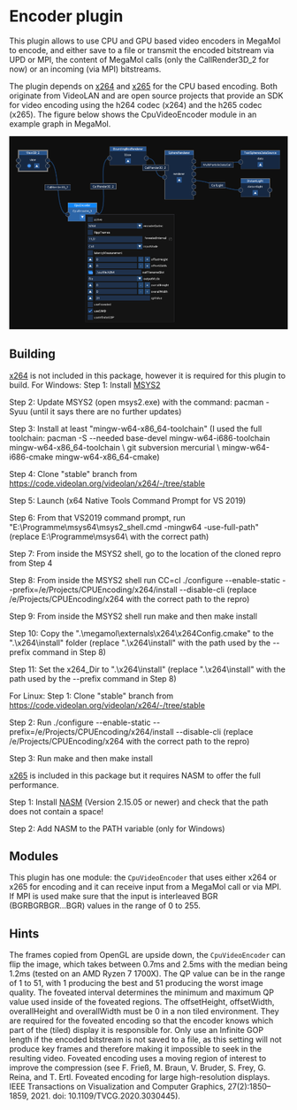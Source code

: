 # Encoder plugin
This plugin allows to use CPU and GPU based video encoders in MegaMol to encode, and either save to a file or transmit the encoded bitstream via UPD or MPI, the content of MegaMol calls (only the CallRender3D_2 for now) or an incoming (via MPI) bitstreams.

The plugin depends on [x264](https://www.videolan.org/developers/x264.html) and [x265](https://www.videolan.org/developers/x265.html) for the CPU based encoding. Both originate from VideoLAN and are open source projects that provide an SDK for video encoding using the h264 codec (x264) and the h265 codec (x265).
The figure below shows the CpuVideoEncoder module in an example graph in MegaMol.

![](encoder_configurator.png)

## Building
[x264](https://www.videolan.org/developers/x264.html) is not included in this package, however it is required for this plugin to build.
For Windows:
Step 1: Install [MSYS2](https://www.msys2.org/)

Step 2: Update MSYS2 (open msys2.exe) with the command: pacman -Syuu  (until it says there are no further updates)

Step 3: Install at least "mingw-w64-x86_64-toolchain" (I used the full toolchain: pacman -S --needed base-devel mingw-w64-i686-toolchain mingw-w64-x86_64-toolchain \ git subversion mercurial \ mingw-w64-i686-cmake mingw-w64-x86_64-cmake)

Step 4: Clone "stable" branch from https://code.videolan.org/videolan/x264/-/tree/stable

Step 5: Launch (x64 Native Tools Command Prompt for VS 2019)

Step 6: From that VS2019 command prompt, run "E:\Programme\msys64\msys2_shell.cmd -mingw64 -use-full-path" (replace E:\Programme\msys64\ with the correct path)

Step 7: From inside the MSYS2 shell, go to the location of the cloned repro from Step 4

Step 8: From inside the MSYS2 shell run CC=cl ./configure --enable-static --prefix=/e/Projects/CPUEncoding/x264/install --disable-cli (replace /e/Projects/CPUEncoding/x264 with the correct path to the repro)

Step 9: From inside the MSYS2 shell run make and then make install

Step 10: Copy the ".\megamol\externals\x264\x264Config.cmake" to the ".\x264\install\" folder (replace ".\x264\install\" with the path used by the --prefix command in Step 8)

Step 11: Set the x264_Dir to ".\x264\install\" (replace ".\x264\install\" with the path used by the --prefix command in Step 8)

For Linux:
Step 1: Clone "stable" branch from https://code.videolan.org/videolan/x264/-/tree/stable

Step 2: Run ./configure --enable-static --prefix=/e/Projects/CPUEncoding/x264/install --disable-cli (replace /e/Projects/CPUEncoding/x264 with the correct path to the repro)

Step 3: Run make and then make install


[x265](https://www.videolan.org/developers/x265.html) is included in this package but it requires NASM to offer the full performance.

Step 1: Install [NASM](https://www.nasm.us/pub/nasm/releasebuilds/?C=M;O=D) (Version 2.15.05 or newer) and check that the path does not contain a space!

Step 2: Add NASM to the PATH variable (only for Windows)

## Modules

This plugin has one module: the `CpuVideoEncoder` that uses either x264 or x265 for encoding and it can receive input from a MegaMol call or via MPI.
If MPI is used make sure that the input is interleaved BGR (BGRBGRBGR...BGR) values in the range of 0 to 255.

## Hints

The frames copied from OpenGL are upside down, the `CpuVideoEncoder` can flip the image, which takes between 0.7ms and 2.5ms with the median being 1.2ms (tested on an AMD Ryzen 7 1700X).
The QP value can be in the range of 1 to 51, with 1 producing the best and 51 producing the worst image quality.
The foveated interval determines the minimum and maximum QP value used inside of the foveated regions.
The offsetHeight, offsetWidth, overallHeight and overallWidth must be 0 in a non tiled environment.
They are required for the foveated encoding so that the encoder knows which part of the (tiled) display it is responsible for.
Only use an Infinite GOP length if the encoded bitstream is not saved to a file, as this setting will not produce key frames and therefore making it impossible to seek in the resulting video.
Foveated encoding uses a moving region of interest to improve the compression (see F. Frieß, M. Braun, V. Bruder, S. Frey, G. Reina, and T. Ertl. Foveated encoding for large high-resolution displays. IEEE Transactions on Visualization and Computer Graphics, 27(2):1850–1859, 2021. doi: 10.1109/TVCG.2020.3030445).